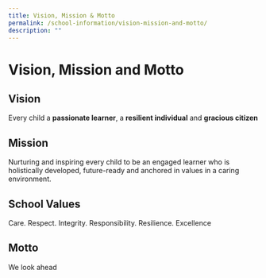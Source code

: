 ```yaml
---
title: Vision, Mission & Motto
permalink: /school-information/vision-mission-and-motto/
description: ""
---
```

# Vision, Mission and Motto

## Vision
Every child a **passionate learner**, a **resilient individual** and **gracious citizen**

## Mission
Nurturing and inspiring every child to be an engaged learner who is holistically developed, future-ready and anchored in values  in a caring environment.

## School Values
Care. Respect. Integrity. Responsibility. Resilience. Excellence

## Motto 
We look ahead